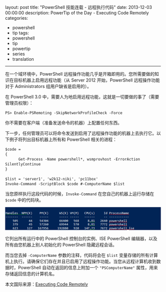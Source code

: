 layout: post
title: "PowerShell 技能连载 - 远程执行代码"
date: 2013-12-03 00:00:00
description: PowerTip of the Day - Executing Code Remotely
categories:
- powershell
- tip
tags:
- powershell
- tip
- powertip
- series
- translation
---
在一个域环境中，PowerShell 远程操作功能几乎是开箱即用的。您所需要做的知识在目标机器上启用远程功能（从 Server 2012 开始，PowerShell 远程操作功能对于 Administrators 组用户缺省是启用的）。

在 PowerShell 3.0 中，需要人为地启用远程功能，这就是一切要做的事了（需要管理员权限）：

	PS> Enable-PSRemoting -SkipNetworkProfileCheck -Force

你不需要在客户端（准备发送命令的机器）上配置任何东西。

下一步，任何管理员可以将命令发送到启用了远程操作功能的机器上去执行它。以下例子将列出目标机器上所有和 PowerShell 相关的进程：

	$code =
	{
	      Get-Process -Name powershell*, wsmprovhost -ErrorAction SilentlyContinue
	}
	
	$list = 'server1', 'w2k12-niki', 'pc11box'
	Invoke-Command -ScriptBlock $code #-ComputerName $list

当您原样执行这段代码的时候，`Invoke-Command` 在您自己的机器上运行存储在 `$code` 中的代码块。

![](/img/2013-12-03-executing-code-remotely-001.png)

它列出所有运行中的 PowerShell 控制台的实例、ISE PowerShell 编辑器，以及所有由您机器上别人初始化的 PowerShell 隐藏远程会话。

而当您去掉 `-ComputerName` 参数的注释，代码将会在 `$list` 变量存储的所有计算机上执行。请确保它们存在并且已启用了远程操作功能。当您从远程计算机收到数据时，PowerShell 自动在返回的信息上附加一个 `"PSComputerName"` 属性，用来存储返回信息的计算机名。

<!--more-->
本文国际来源：[Executing Code Remotely](http://community.idera.com/powershell/powertips/b/tips/posts/executing-code-remotely)

